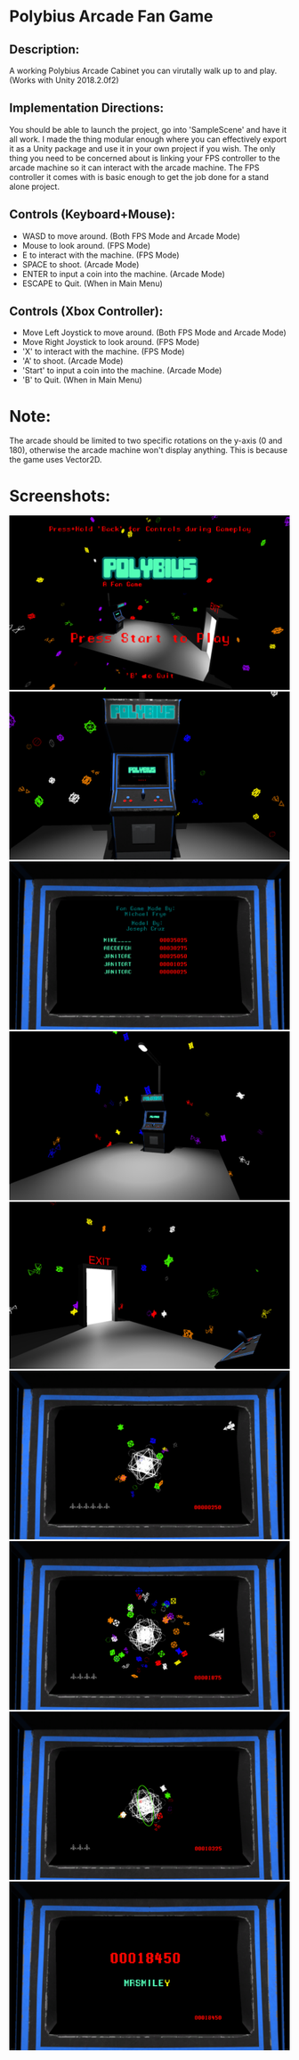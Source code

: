 # Polybius Arcade Fan Game

## Description:
  A working Polybius Arcade Cabinet you can virutally walk up to and play. (Works with Unity 2018.2.0f2)

## Implementation Directions:
  You should be able to launch the project, go into 'SampleScene' and have it all work.
I made the thing modular enough where you can effectively export it as a Unity package and use it in your own project if you wish. The only thing you need to be concerned about is linking your FPS controller to the arcade machine so it can interact with the arcade machine.
The FPS controller it comes with is basic enough to get the job done for a stand alone project.

## Controls (Keyboard+Mouse):
  * WASD to move around. (Both FPS Mode and Arcade Mode)
  * Mouse to look around. (FPS Mode)
  * E to interact with the machine. (FPS Mode)
  * SPACE to shoot. (Arcade Mode)
  * ENTER to input a coin into the machine. (Arcade Mode)
  * ESCAPE to Quit. (When in Main Menu)

## Controls (Xbox Controller):
  * Move Left Joystick to move around. (Both FPS Mode and Arcade Mode)
  * Move Right Joystick to look around. (FPS Mode)
  * 'X' to interact with the machine. (FPS Mode)
  * 'A' to shoot. (Arcade Mode)
  * 'Start' to input a coin into the machine. (Arcade Mode)
  * 'B' to Quit. (When in Main Menu)

# Note:
  The arcade should be limited to two specific rotations on the y-axis (0 and 180), otherwise the arcade machine won't display anything. This is because the game uses Vector2D.

# Screenshots:
![](ProjectArcade/Build/2019/Screenshots/1.PNG)
![](ProjectArcade/Build/2019/Screenshots/2.PNG)
![](ProjectArcade/Build/2019/Screenshots/3.PNG)
![](ProjectArcade/Build/2019/Screenshots/4.PNG)
![](ProjectArcade/Build/2019/Screenshots/5.PNG)
![](ProjectArcade/Build/2019/Screenshots/6.PNG)
![](ProjectArcade/Build/2019/Screenshots/7.PNG)
![](ProjectArcade/Build/2019/Screenshots/8.PNG)
![](ProjectArcade/Build/2019/Screenshots/9.PNG)

